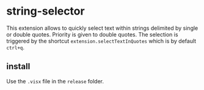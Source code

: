 # string-selector

This extension allows to quickly select text within strings delimited by single or double quotes. Priority is given to double quotes.
The selection is triggered by the shortcut `extension.selectTextInQuotes` which is by default `ctrl+q`.

## install
Use the `.visx` file in the `release` folder.